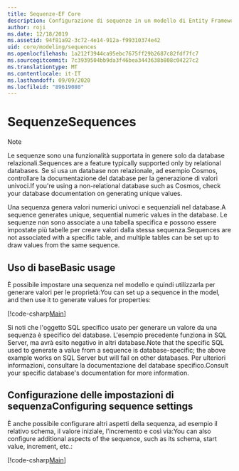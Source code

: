 ```yaml
---
title: Sequenze-EF Core
description: Configurazione di sequenze in un modello di Entity Framework Core
author: roji
ms.date: 12/18/2019
ms.assetid: 94f81a92-3c72-4e14-912a-f99310374e42
uid: core/modeling/sequences
ms.openlocfilehash: 1a212f3944ca95ebc7675ff29b2687c82fdf7fc7
ms.sourcegitcommit: 7c3939504bb9da3f46bea3443638b808c04227c2
ms.translationtype: MT
ms.contentlocale: it-IT
ms.lasthandoff: 09/09/2020
ms.locfileid: "89619080"
---
```

# <a name="sequences"></a><span data-ttu-id="c27cd-103">Sequenze</span><span class="sxs-lookup"><span data-stu-id="c27cd-103">Sequences</span></span>

> [!NOTE]  
> <span data-ttu-id="c27cd-104">Le sequenze sono una funzionalità supportata in genere solo da database relazionali.</span><span class="sxs-lookup"><span data-stu-id="c27cd-104">Sequences are a feature typically supported only by relational databases.</span></span> <span data-ttu-id="c27cd-105">Se si usa un database non relazionale, ad esempio Cosmos, controllare la documentazione del database per la generazione di valori univoci.</span><span class="sxs-lookup"><span data-stu-id="c27cd-105">If you're using a non-relational database such as Cosmos, check your database documentation on generating unique values.</span></span>

<span data-ttu-id="c27cd-106">Una sequenza genera valori numerici univoci e sequenziali nel database.</span><span class="sxs-lookup"><span data-stu-id="c27cd-106">A sequence generates unique, sequential numeric values in the database.</span></span> <span data-ttu-id="c27cd-107">Le sequenze non sono associate a una tabella specifica e possono essere impostate più tabelle per creare valori dalla stessa sequenza.</span><span class="sxs-lookup"><span data-stu-id="c27cd-107">Sequences are not associated with a specific table, and multiple tables can be set up to draw values from the same sequence.</span></span>

## <a name="basic-usage"></a><span data-ttu-id="c27cd-108">Uso di base</span><span class="sxs-lookup"><span data-stu-id="c27cd-108">Basic usage</span></span>

<span data-ttu-id="c27cd-109">È possibile impostare una sequenza nel modello e quindi utilizzarla per generare valori per le proprietà:</span><span class="sxs-lookup"><span data-stu-id="c27cd-109">You can set up a sequence in the model, and then use it to generate values for properties:</span></span>

[!code-csharp[Main](../../../samples/core/Modeling/FluentAPI/Sequence.cs?name=Sequence&highlight=3,7)]

<span data-ttu-id="c27cd-110">Si noti che l'oggetto SQL specifico usato per generare un valore da una sequenza è specifico del database. L'esempio precedente funziona in SQL Server, ma avrà esito negativo in altri database.</span><span class="sxs-lookup"><span data-stu-id="c27cd-110">Note that the specific SQL used to generate a value from a sequence is database-specific; the above example works on SQL Server but will fail on other databases.</span></span> <span data-ttu-id="c27cd-111">Per ulteriori informazioni, consultare la documentazione del database specifico.</span><span class="sxs-lookup"><span data-stu-id="c27cd-111">Consult your specific database's documentation for more information.</span></span>

## <a name="configuring-sequence-settings"></a><span data-ttu-id="c27cd-112">Configurazione delle impostazioni di sequenza</span><span class="sxs-lookup"><span data-stu-id="c27cd-112">Configuring sequence settings</span></span>

<span data-ttu-id="c27cd-113">È anche possibile configurare altri aspetti della sequenza, ad esempio il relativo schema, il valore iniziale, l'incremento e così via:</span><span class="sxs-lookup"><span data-stu-id="c27cd-113">You can also configure additional aspects of the sequence, such as its schema, start value, increment, etc.:</span></span>

[!code-csharp[Main](../../../samples/core/Modeling/FluentAPI/SequenceConfiguration.cs?name=SequenceConfiguration&highlight=3-5)]
